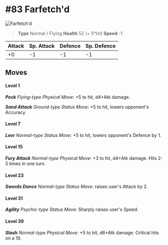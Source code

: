 # #83 Farfetch'd


![Farfetch'd](https://img.pokemondb.net/sprites/home/normal/1x/farfetchd.png)

> **Type** Normal / Flying
> **Health** 52 (+ 5\*lvl)
> **Speed** -1

| Attack | Sp. Attack | Defence | Sp. Defence |
| ------ | ---------- | ------- | ----------- |
| +0 | -1 | -1 | -1 |

## Moves
#### Level 1

***Peck** Flying-type Physical Move*: +5 to hit, d4+Atk damage. 

***Sand Attack** Ground-type Status Move*: +5 to hit, lowers opponent's Accuracy.
#### Level 7

***Leer** Normal-type Status Move*: +5 to hit, lowers opponent's Defence by 1.
#### Level 15

***Fury Attack** Normal-type Physical Move*: +3 to hit, d4+Atk damage. Hits 2-5 times in one turn.
#### Level 23

***Swords Dance** Normal-type Status Move*: raises user's Attack by 2.
#### Level 31

***Agility** Psychic-type Status Move*: Sharply raises user's Speed.
#### Level 39

***Slash** Normal-type Physical Move*: +5 to hit, d6+Atk damage. Critical hits on a 19.

